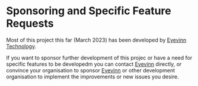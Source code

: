 # Sponsoring and Specific Feature Requests

Most of this project this far (March 2023) has been developed by
[Eyevinn Technology][Eyevinn].

If you want to sponsor further development of this projec or have a need
for specific features to be developedm  you can contact
[Eyevinn] directly, or convince your organisation
to sponsor [Eyevinn] or other development organisation to implement the
improvements or new issues you desire.

[Eyevinn]: https://eyevinn.se